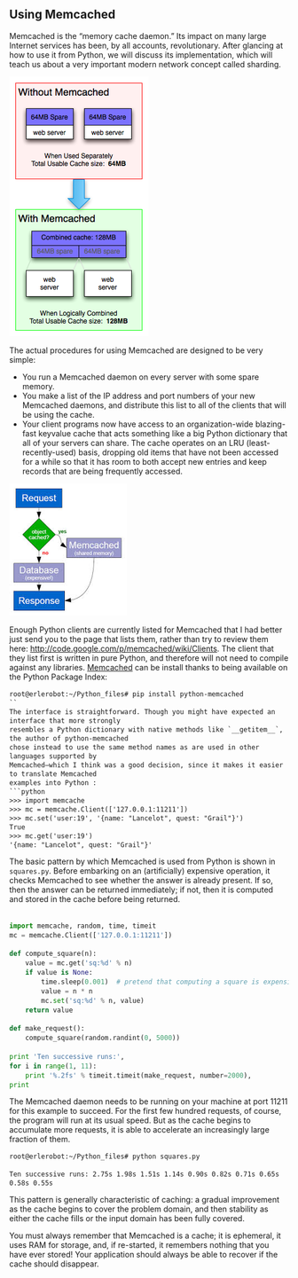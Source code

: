 ## Using Memcached

Memcached is the “memory cache daemon.” Its impact on many large Internet services has been, by all
accounts, revolutionary. After glancing at how to use it from Python, we will discuss its implementation,
which will teach us about a very important modern network concept called sharding.

![memcache](./memcache1.png)

The actual procedures for using Memcached are designed to be very simple:
- You run a Memcached daemon on every server with some spare memory.
- You make a list of the IP address and port numbers of your new Memcached
daemons, and distribute this list to all of the clients that will be using the cache.
- Your client programs now have access to an organization-wide blazing-fast keyvalue
cache that acts something like a big Python dictionary that all of your servers
can share. The cache operates on an LRU (least-recently-used) basis, dropping old
items that have not been accessed for a while so that it has room to both accept
new entries and keep records that are being frequently accessed.

![How_memcache](./memcache2.jpeg)

Enough Python clients are currently listed for Memcached that I had better just send you to the page
that lists them, rather than try to review them here: http://code.google.com/p/memcached/wiki/Clients.
The client that they list first is written in pure Python, and therefore will not need to compile against
any libraries. [Memcached](https://pypi.python.org/pypi/python-memcached/1.53) can be install thanks to being
available on the Python Package Index:
```
root@erlerobot:~/Python_files# pip install python-memcached
``
The interface is straightforward. Though you might have expected an interface that more strongly
resembles a Python dictionary with native methods like `__getitem__`, the author of python-memcached
chose instead to use the same method names as are used in other languages supported by
Memcached—which I think was a good decision, since it makes it easier to translate Memcached
examples into Python :
```python
>>> import memcache
>>> mc = memcache.Client(['127.0.0.1:11211'])
>>> mc.set('user:19', '{name: "Lancelot", quest: "Grail"}')
True
>>> mc.get('user:19')
'{name: "Lancelot", quest: "Grail"}'
```
The basic pattern by which Memcached is used from Python is shown in `squares.py`. Before
embarking on an (artificially) expensive operation, it checks Memcached to see whether the answer is
already present. If so, then the answer can be returned immediately; if not, then it is computed and
stored in the cache before being returned.
```python

import memcache, random, time, timeit
mc = memcache.Client(['127.0.0.1:11211'])

def compute_square(n):
    value = mc.get('sq:%d' % n)
    if value is None:
        time.sleep(0.001)  # pretend that computing a square is expensive
        value = n * n
        mc.set('sq:%d' % n, value)
    return value

def make_request():
    compute_square(random.randint(0, 5000))

print 'Ten successive runs:',
for i in range(1, 11):
    print '%.2fs' % timeit.timeit(make_request, number=2000),
print
```

The Memcached daemon needs to be running on your machine at port 11211 for this example to
succeed. For the first few hundred requests, of course, the program will run at its usual speed. But as the
cache begins to accumulate more requests, it is able to accelerate an increasingly large fraction of them.
```
root@erlerobot:~/Python_files# python squares.py

Ten successive runs: 2.75s 1.98s 1.51s 1.14s 0.90s 0.82s 0.71s 0.65s 0.58s 0.55s
```

This pattern is generally characteristic of caching: a gradual improvement as the cache begins to
cover the problem domain, and then stability as either the cache fills or the input domain has been fully
covered.

You must always remember that Memcached is a cache; it is ephemeral, it uses RAM for
storage, and, if re-started, it remembers nothing that you have ever stored! Your application should
always be able to recover if the cache should disappear.


